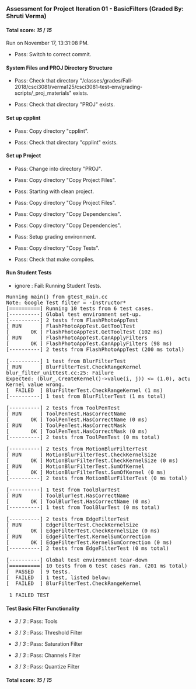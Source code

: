 ### Assessment for Project Iteration 01 - BasicFilters (Graded By: Shruti Verma)

#### Total score: _15_ / _15_

Run on November 17, 13:31:08 PM.

+ Pass: Switch to correct commit.




#### System Files and PROJ Directory Structure

+ Pass: Check that directory "/classes/grades/Fall-2018/csci3081/verma125/csci3081-test-env/grading-scripts/_proj_materials" exists.

+ Pass: Check that directory "PROJ" exists.


#### Set up cpplint

+ Pass: Copy directory "cpplint".



+ Pass: Check that directory "cpplint" exists.


#### Set up Project

+ Pass: Change into directory "PROJ".

+ Pass: Copy directory "Copy Project Files".



+ Pass: Starting with clean project.



+ Pass: Copy directory "Copy Project Files".



+ Pass: Copy directory "Copy Dependencies".



+ Pass: Copy directory "Copy Dependencies".



+ Pass: Setup grading environment.



+ Pass: Copy directory "Copy Tests".



+ Pass: Check that make compiles.




#### Run Student Tests

+  ignore : Fail: Running Student Tests.

<pre>Running main() from gtest_main.cc
Note: Google Test filter = -Instructor*
[==========] Running 10 tests from 6 test cases.
[----------] Global test environment set-up.
[----------] 2 tests from FlashPhotoAppTest
[ RUN      ] FlashPhotoAppTest.GetToolTest
[       OK ] FlashPhotoAppTest.GetToolTest (102 ms)
[ RUN      ] FlashPhotoAppTest.CanApplyFilters
[       OK ] FlashPhotoAppTest.CanApplyFilters (98 ms)
[----------] 2 tests from FlashPhotoAppTest (200 ms total)

[----------] 1 test from BlurFilterTest
[ RUN      ] BlurFilterTest.CheckRangeKernel
blur_filter_unittest.cc:25: Failure
Expected: (blur_.CreateKernel()->value(i, j)) <= (1.0), actual: nan vs 1
Kernel value wrong.
[  FAILED  ] BlurFilterTest.CheckRangeKernel (1 ms)
[----------] 1 test from BlurFilterTest (1 ms total)

[----------] 2 tests from ToolPenTest
[ RUN      ] ToolPenTest.HasCorrectName
[       OK ] ToolPenTest.HasCorrectName (0 ms)
[ RUN      ] ToolPenTest.HasCorrectMask
[       OK ] ToolPenTest.HasCorrectMask (0 ms)
[----------] 2 tests from ToolPenTest (0 ms total)

[----------] 2 tests from MotionBlurFilterTest
[ RUN      ] MotionBlurFilterTest.CheckKernelSize
[       OK ] MotionBlurFilterTest.CheckKernelSize (0 ms)
[ RUN      ] MotionBlurFilterTest.SumOfKernel
[       OK ] MotionBlurFilterTest.SumOfKernel (0 ms)
[----------] 2 tests from MotionBlurFilterTest (0 ms total)

[----------] 1 test from ToolBlurTest
[ RUN      ] ToolBlurTest.HasCorrectName
[       OK ] ToolBlurTest.HasCorrectName (0 ms)
[----------] 1 test from ToolBlurTest (0 ms total)

[----------] 2 tests from EdgeFilterTest
[ RUN      ] EdgeFilterTest.CheckKernelSize
[       OK ] EdgeFilterTest.CheckKernelSize (0 ms)
[ RUN      ] EdgeFilterTest.KernelSumCorrection
[       OK ] EdgeFilterTest.KernelSumCorrection (0 ms)
[----------] 2 tests from EdgeFilterTest (0 ms total)

[----------] Global test environment tear-down
[==========] 10 tests from 6 test cases ran. (201 ms total)
[  PASSED  ] 9 tests.
[  FAILED  ] 1 test, listed below:
[  FAILED  ] BlurFilterTest.CheckRangeKernel

 1 FAILED TEST
</pre>




#### Test Basic Filter Functionality

+  _3_ / _3_ : Pass: Tools



+  _3_ / _3_ : Pass: Threshold Filter



+  _3_ / _3_ : Pass: Saturation Filter



+  _3_ / _3_ : Pass: Channels Filter



+  _3_ / _3_ : Pass: Quantize Filter



#### Total score: _15_ / _15_

